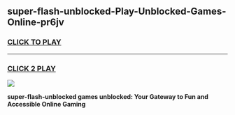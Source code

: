 
## super-flash-unblocked-Play-Unblocked-Games-Online-pr6jv
<h3>
<a href="https://premium76.site?title=super-flash-unblocked&ref=25A">CLICK TO PLAY</a></h3>
<hr>

<h3>
<a href="https://premium76.site?title=super-flash-unblocked&ref=25A">CLICK 2 PLAY</a>
  
</h3>

<a href="https://premium76.site?title=super-flash-unblocked&ref=25A"><img src="https://clearcache.store/games.png"></a>


**super-flash-unblocked games unblocked: Your Gateway to Fun and Accessible Online Gaming**
